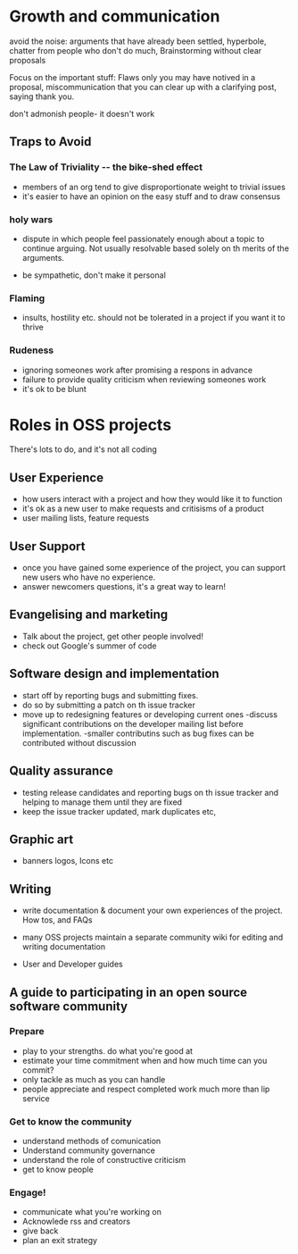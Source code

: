 # Growth and communication

avoid the noise: arguments that have already been settled, hyperbole, chatter from people who don't do much, Brainstorming without clear proposals

Focus on the important stuff: Flaws only you may have notived in a proposal, miscommunication that you can clear up with a clarifying post, saying thank you.

don't admonish people- it doesn't work

## Traps to Avoid

### The Law of Triviality -- the bike-shed effect

- members of an org tend to give disproportionate weight to trivial issues
- it's easier to have an opinion on the easy stuff and to draw consensus

### holy wars

- dispute in which people feel passionately enough about a topic to continue arguing. Not usually resolvable based solely on th merits of the arguments.

- be sympathetic, don't make it personal

### Flaming

- insults, hostility etc. should not be tolerated in a project if you want it to thrive

### Rudeness

- ignoring someones work after promising a respons in advance
- failure to provide quality criticism when reviewing someones work
- it's ok to be blunt

# Roles in OSS projects

There's lots to do, and it's not all coding

## User Experience

- how users interact with a project and how they would like it to function
- it's ok as a new user to make requests and critisisms of a product
- user mailing lists, feature requests

## User Support

- once you have gained some experience of the project, you can support new users who have no experience.
- answer newcomers questions, it's a great way to learn!

## Evangelising and marketing

- Talk about the project, get other people involved!
- check out Google's summer of code

## Software design and implementation

- start off by reporting bugs and submitting fixes.
- do so by submitting  a patch on th issue tracker
- move up to redesigning features or developing current ones
-discuss significant contributions on the developer mailing list before implementation.
-smaller contributins such as bug fixes can be contributed without discussion

## Quality assurance

- testing release candidates and reporting bugs on th issue tracker and helping to manage them until they are fixed
- keep the issue tracker updated, mark duplicates etc,

## Graphic art

- banners logos, Icons etc

## Writing

- write documentation & document your own experiences of the project. How tos, and FAQs
- many OSS projects maintain a separate community wiki for editing and writing documentation

- User and Developer guides

## A guide to participating in an open source software community

### Prepare
 - play to your strengths. do what you're good at
 - estimate your time commitment when and how much time can you commit?
 - only tackle as much as you can handle
 - people appreciate and respect completed work much more than lip service

### Get to know the community
- understand methods of comunication
- Understand community governance
- understand the role of constructive criticism
- get to know people

### Engage!
- communicate what you're working on
- Acknowlede rss and creators
- give back
- plan an exit strategy



















